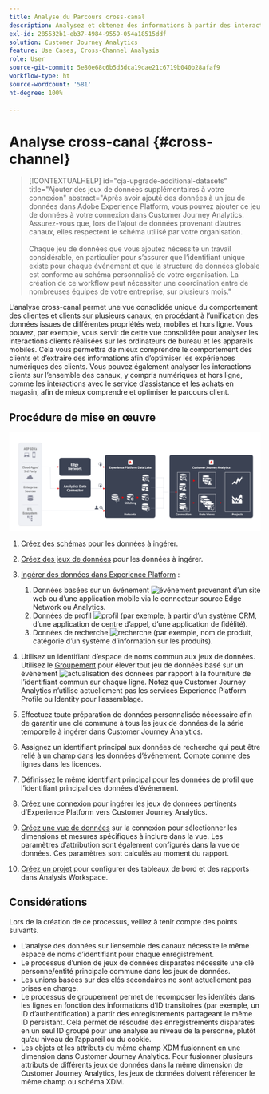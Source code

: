 ```yaml
---
title: Analyse du Parcours cross-canal
description: Analysez et obtenez des informations à partir des interactions des clients sur lʼensemble du parcours client.
exl-id: 285532b1-eb37-4984-9559-054a18515ddf
solution: Customer Journey Analytics
feature: Use Cases, Cross-Channel Analysis
role: User
source-git-commit: 5e80e68c6b5d3dca19dae21c6719b040b28afaf9
workflow-type: ht
source-wordcount: '581'
ht-degree: 100%

---
```


# Analyse cross-canal {#cross-channel}

<!-- markdownlint-disable MD034 -->

>[!CONTEXTUALHELP]
>id="cja-upgrade-additional-datasets"
>title="Ajouter des jeux de données supplémentaires à votre connexion"
>abstract="Après avoir ajouté des données à un jeu de données dans Adobe Experience Platform, vous pouvez ajouter ce jeu de données à votre connexion dans Customer Journey Analytics. Assurez-vous que, lors de l’ajout de données provenant d’autres canaux, elles respectent le schéma utilisé par votre organisation.<br><br>Chaque jeu de données que vous ajoutez nécessite un travail considérable, en particulier pour s’assurer que l’identifiant unique existe pour chaque événement et que la structure de données globale est conforme au schéma personnalisé de votre organisation. La création de ce workflow peut nécessiter une coordination entre de nombreuses équipes de votre entreprise, sur plusieurs mois."

<!-- markdownlint-enable MD034 -->

L’analyse cross-canal permet une vue consolidée unique du comportement des clientes et clients sur plusieurs canaux, en procédant à lʼunification des données issues de différentes propriétés web, mobiles et hors ligne. Vous pouvez, par exemple, vous servir de cette vue consolidée pour analyser les interactions clients réalisées sur les ordinateurs de bureau et les appareils mobiles. Cela vous permettra de mieux comprendre le comportement des clients et dʼextraire des informations afin dʼoptimiser les expériences numériques des clients. Vous pouvez également analyser les interactions clients sur lʼensemble des canaux, y compris numériques et hors ligne, comme les interactions avec le service dʼassistance et les achats en magasin, afin de mieux comprendre et optimiser le parcours client.

## Procédure de mise en œuvre

![Flux des étapes d’implémentation comme décrit dans cette section.](../assets/cca-architecture.png)

1. [Créez des schémas](https://experienceleague.adobe.com/docs/experience-platform/xdm/tutorials/create-schema-ui.html?lang=fr) pour les données à ingérer.
1. [Créez des jeux de données](https://experienceleague.adobe.com/docs/platform-learn/tutorials/data-ingestion/create-datasets-and-ingest-data.html?lang=fr) pour les données à ingérer.
1. [Ingérer des données dans Experience Platform](https://experienceleague.adobe.com/docs/platform-learn/tutorials/data-ingestion/understanding-data-ingestion.html?lang=fr) :
   1. Données basées sur un événement ![événement](https://spectrum.adobe.com/static/icons/workflow_18/Smock_Events_18_N.svg) provenant d’un site web ou d’une application mobile via le connecteur source Edge Network ou Analytics.
   2. Données de profil ![profil](https://spectrum.adobe.com/static/icons/workflow_18/Smock_User_18_N.svg) (par exemple, à partir d’un système CRM, d’une application de centre d’appel, d’une application de fidélité).
   3. Données de recherche ![recherche](https://spectrum.adobe.com/static/icons/workflow_18/Smock_Search_18_N.svg) (par exemple, nom de produit, catégorie d’un système d’information sur les produits).

1. Utilisez un identifiant d’espace de noms commun aux jeux de données. Utilisez le [Groupement](../../stitching/overview.md) pour élever tout jeu de données basé sur un événement ![actualisation des données](https://spectrum.adobe.com/static/icons/workflow_18/Smock_DataRefresh_18_N.svg) par rapport à la fourniture de l’identifiant commun sur chaque ligne. Notez que Customer Journey Analytics nʼutilise actuellement pas les services Experience Platform Profile ou Identity pour lʼassemblage.
1. Effectuez toute préparation de données personnalisée nécessaire afin de garantir une clé commune à tous les jeux de données de la série temporelle à ingérer dans Customer Journey Analytics.
1. Assignez un identifiant principal aux données de recherche qui peut être relié à un champ dans les données dʼévénement. Compte comme des lignes dans les licences.
1. Définissez le même identifiant principal pour les données de profil que l’identifiant principal des données d’événement.
1. [Créez une connexion](../../connections/overview.md) pour ingérer les jeux de données pertinents d’Experience Platform vers Customer Journey Analytics.
1. [Créez une vue de données](/help/data-views/create-dataview.md) sur la connexion pour sélectionner les dimensions et mesures spécifiques à inclure dans la vue. Les paramètres d’attribution sont également configurés dans la vue de données. Ces paramètres sont calculés au moment du rapport.
1. [Créez un projet](/help/analysis-workspace/home.md) pour configurer des tableaux de bord et des rapports dans Analysis Workspace.

## Considérations

Lors de la création de ce processus, veillez à tenir compte des points suivants.

* L’analyse des données sur l’ensemble des canaux nécessite le même espace de noms d’identifiant pour chaque enregistrement.
* Le processus d’union de jeux de données disparates nécessite une clé personne/entité principale commune dans les jeux de données.
* Les unions basées sur des clés secondaires ne sont actuellement pas prises en charge.
* Le processus de groupement permet de recomposer les identités dans les lignes en fonction des informations d’ID transitoires (par exemple, un ID d’authentification) à partir des enregistrements partageant le même ID persistant. Cela permet de résoudre des enregistrements disparates en un seul ID groupé pour une analyse au niveau de la personne, plutôt qu’au niveau de l’appareil ou du cookie.
* Les objets et les attributs du même champ XDM fusionnent en une dimension dans Customer Journey Analytics. Pour fusionner plusieurs attributs de différents jeux de données dans la même dimension de Customer Journey Analytics, les jeux de données doivent référencer le même champ ou schéma XDM.

